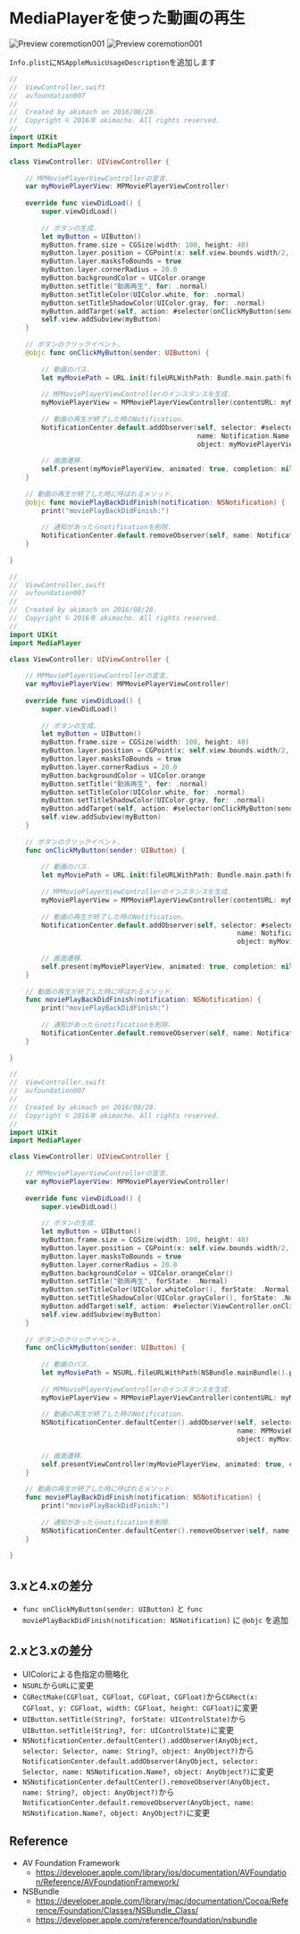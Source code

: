 # MediaPlayerを使った動画の再生

![Preview coremotion001](./img/AVFoundation007.png) ![Preview coremotion001](./img/AVFoundation007_2.png)

`Info.plist`に`NSAppleMusicUsageDescription`を追加します

```swift fct_label="Swift 4.x"
//
//  ViewController.swift
//  avfoundation007
//
//  Created by akimach on 2016/08/28.
//  Copyright © 2016年 akimacho. All rights reserved.
//
import UIKit
import MediaPlayer

class ViewController: UIViewController {
    
    // MPMoviePlayerViewControllerの宣言.
    var myMoviePlayerView: MPMoviePlayerViewController!
    
    override func viewDidLoad() {
        super.viewDidLoad()
        
        // ボタンの生成.
        let myButton = UIButton()
        myButton.frame.size = CGSize(width: 100, height: 40)
        myButton.layer.position = CGPoint(x: self.view.bounds.width/2, y: self.view.bounds.height/2)
        myButton.layer.masksToBounds = true
        myButton.layer.cornerRadius = 20.0
        myButton.backgroundColor = UIColor.orange
        myButton.setTitle("動画再生", for: .normal)
        myButton.setTitleColor(UIColor.white, for: .normal)
        myButton.setTitleShadowColor(UIColor.gray, for: .normal)
        myButton.addTarget(self, action: #selector(onClickMyButton(sender:)), for: .touchUpInside)
        self.view.addSubview(myButton)
    }
    
    // ボタンのクリックイベント.
    @objc func onClickMyButton(sender: UIButton) {
        
        // 動画のパス.
        let myMoviePath = URL.init(fileURLWithPath: Bundle.main.path(forResource: "test", ofType: "mov")!)
        
        // MPMoviePlayerViewControllerのインスタンスを生成.
        myMoviePlayerView = MPMoviePlayerViewController(contentURL: myMoviePath)
        
        // 動画の再生が終了した時のNotification.
        NotificationCenter.default.addObserver(self, selector: #selector(moviePlayBackDidFinish(notification:)),
                                               name: Notification.Name.MPMoviePlayerPlaybackDidFinish,
                                               object: myMoviePlayerView.moviePlayer)
        
        // 画面遷移.
        self.present(myMoviePlayerView, animated: true, completion: nil)
    }
    
    // 動画の再生が終了した時に呼ばれるメソッド.
    @objc func moviePlayBackDidFinish(notification: NSNotification) {
        print("moviePlayBackDidFinish:")
        
        // 通知があったらnotificationを削除.
        NotificationCenter.default.removeObserver(self, name: Notification.Name.MPMoviePlayerPlaybackDidFinish, object: nil)
    }
    
}
```

```swift fct_label="Swift 3.x"
//
//  ViewController.swift
//  avfoundation007
//
//  Created by akimach on 2016/08/28.
//  Copyright © 2016年 akimacho. All rights reserved.
//
import UIKit
import MediaPlayer

class ViewController: UIViewController {
    
    // MPMoviePlayerViewControllerの宣言.
    var myMoviePlayerView: MPMoviePlayerViewController!
    
    override func viewDidLoad() {
        super.viewDidLoad()
        
        // ボタンの生成.
        let myButton = UIButton()
        myButton.frame.size = CGSize(width: 100, height: 40)
        myButton.layer.position = CGPoint(x: self.view.bounds.width/2, y: self.view.bounds.height/2)
        myButton.layer.masksToBounds = true
        myButton.layer.cornerRadius = 20.0
        myButton.backgroundColor = UIColor.orange
        myButton.setTitle("動画再生", for: .normal)
        myButton.setTitleColor(UIColor.white, for: .normal)
        myButton.setTitleShadowColor(UIColor.gray, for: .normal)
        myButton.addTarget(self, action: #selector(onClickMyButton(sender:)), for: .touchUpInside)
        self.view.addSubview(myButton)
    }
    
    // ボタンのクリックイベント.
    func onClickMyButton(sender: UIButton) {
        
        // 動画のパス.
        let myMoviePath = URL.init(fileURLWithPath: Bundle.main.path(forResource: "test", ofType: "mov")!)
        
        // MPMoviePlayerViewControllerのインスタンスを生成.
        myMoviePlayerView = MPMoviePlayerViewController(contentURL: myMoviePath)
        
        // 動画の再生が終了した時のNotification.
        NotificationCenter.default.addObserver(self, selector: #selector(moviePlayBackDidFinish(notification:)),
                                                         name: Notification.Name.MPMoviePlayerPlaybackDidFinish,
                                                         object: myMoviePlayerView.moviePlayer)
        
        // 画面遷移.
        self.present(myMoviePlayerView, animated: true, completion: nil)
    }
    
    // 動画の再生が終了した時に呼ばれるメソッド.
    func moviePlayBackDidFinish(notification: NSNotification) {
        print("moviePlayBackDidFinish:")
        
        // 通知があったらnotificationを削除.
        NotificationCenter.default.removeObserver(self, name: Notification.Name.MPMoviePlayerPlaybackDidFinish, object: nil)
    }
    
}
```

```swift fct_label="Swift 2.3"
//
//  ViewController.swift
//  avfoundation007
//
//  Created by akimach on 2016/08/28.
//  Copyright © 2016年 akimacho. All rights reserved.
//
import UIKit
import MediaPlayer

class ViewController: UIViewController {
    
    // MPMoviePlayerViewControllerの宣言.
    var myMoviePlayerView: MPMoviePlayerViewController!
    
    override func viewDidLoad() {
        super.viewDidLoad()
        
        // ボタンの生成.
        let myButton = UIButton()
        myButton.frame.size = CGSize(width: 100, height: 40)
        myButton.layer.position = CGPoint(x: self.view.bounds.width/2, y: self.view.bounds.height/2)
        myButton.layer.masksToBounds = true
        myButton.layer.cornerRadius = 20.0
        myButton.backgroundColor = UIColor.orangeColor()
        myButton.setTitle("動画再生", forState: .Normal)
        myButton.setTitleColor(UIColor.whiteColor(), forState: .Normal)
        myButton.setTitleShadowColor(UIColor.grayColor(), forState: .Normal)
        myButton.addTarget(self, action: #selector(ViewController.onClickMyButton(_:)), forControlEvents: .TouchUpInside)
        self.view.addSubview(myButton)
    }
    
    // ボタンのクリックイベント.
    func onClickMyButton(sender: UIButton) {
        
        // 動画のパス.
        let myMoviePath = NSURL.fileURLWithPath(NSBundle.mainBundle().pathForResource("test", ofType: "mov")!)
        
        // MPMoviePlayerViewControllerのインスタンスを生成.
        myMoviePlayerView = MPMoviePlayerViewController(contentURL: myMoviePath)
        
        // 動画の再生が終了した時のNotification.
        NSNotificationCenter.defaultCenter().addObserver(self, selector: #selector(ViewController.moviePlayBackDidFinish(_:)),
                                                         name: MPMoviePlayerPlaybackDidFinishNotification,
                                                         object: myMoviePlayerView.moviePlayer)
        
        // 画面遷移.
        self.presentViewController(myMoviePlayerView, animated: true, completion: nil)
    }
    
    // 動画の再生が終了した時に呼ばれるメソッド.
    func moviePlayBackDidFinish(notification: NSNotification) {
        print("moviePlayBackDidFinish:")
        
        // 通知があったらnotificationを削除.
        NSNotificationCenter.defaultCenter().removeObserver(self, name: MPMoviePlayerPlaybackDidFinishNotification, object: nil)
    }
    
}
```

## 3.xと4.xの差分
* `func onClickMyButton(sender: UIButton)` と `func moviePlayBackDidFinish(notification: NSNotification)` に `@objc` を追加

## 2.xと3.xの差分

* UIColorによる色指定の簡略化
* `NSURL`から`URL`に変更
* `CGRectMake(CGFloat, CGFloat, CGFloat, CGFloat)`から`CGRect(x: CGFloat, y: CGFloat, width: CGFloat, height: CGFloat)`に変更 
* `UIButton.setTitle(String?, forState: UIControlState)`から`UIButton.setTitle(String?, for: UIControlState)`に変更
* `NSNotificationCenter.defaultCenter().addObserver(AnyObject, selector: Selector, name: String?, object: AnyObject?)`から`NotificationCenter.default.addObserver(AnyObject, selector: Selector, name: NSNotification.Name?, object: AnyObject?)`に変更
* `NSNotificationCenter.defaultCenter().removeObserver(AnyObject, name: String?, object: AnyObject?)`から`NotificationCenter.default.removeObserver(AnyObject, name: NSNotification.Name?, object: AnyObject?)`に変更

## Reference

* AV Foundation Framework
    * https://developer.apple.com/library/ios/documentation/AVFoundation/Reference/AVFoundationFramework/
* NSBundle
    * https://developer.apple.com/library/mac/documentation/Cocoa/Reference/Foundation/Classes/NSBundle_Class/
    * https://developer.apple.com/reference/foundation/nsbundle
